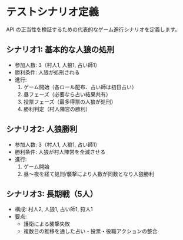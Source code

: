 # テストシナリオ定義

API の正当性を検証するための代表的なゲーム進行シナリオを定義します。

## シナリオ1: 基本的な人狼の処刑

- 参加人数: 3（村人1, 人狼1, 占い師1）
- 勝利条件: 人狼が処刑される
- 進行:
  1. ゲーム開始（各ロール配布、占い師は初日占い）
  2. 昼フェーズ（必要なら占い結果共有）
  3. 投票フェーズ（最多得票の人狼が処刑）
  4. 勝利判定（村人陣営の勝利）

## シナリオ2: 人狼勝利

- 参加人数: 3（村人1, 人狼1, 占い師1）
- 勝利条件: 人狼が村人陣営を全滅させる
- 進行:
  1. ゲーム開始
  2. 昼〜夜を経て処刑/襲撃により人数が同数となり人狼勝利

## シナリオ3: 長期戦（5人）

- 構成: 村人2, 人狼1, 占い師1, 狩人1
- 要点:
  - 護衛による襲撃失敗
  - 複数日の推移を通した占い・投票・役職アクションの整合
